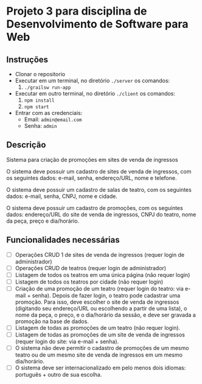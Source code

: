 # Projeto 3 para disciplina de Desenvolvimento de Software para Web

## Instruções

- Clonar o repositorio
- Executar em um terminal, no diretório `./server` os comandos:
    1. `./grailsw run-app`
- Executar em outro terminal, no diretório `./client` os comandos:
    1. `npm install`
    2. `npm start`
- Entrar com as credenciais:
    - Email: `admin@email.com`
    - Senha: `admin`

## Descrição

Sistema para criação de promoções em sites de venda de ingressos

O sistema deve possuir um cadastro de sites de venda de ingressos, com os
seguintes dados: e-mail, senha, endereço/URL, nome e telefone.

O sistema deve possuir um cadastro de salas de teatro, com os seguintes dados:
e-mail, senha, CNPJ, nome e cidade.

O sistema deve possuir um cadastro de promoções, com os seguintes dados:
endereço/URL do site de venda de ingressos, CNPJ do teatro, nome da peça,
preço e dia/horário.

## Funcionalidades necessárias
- [ ]  Operações CRUD 1 de sites de venda de ingressos (requer login de
administrador)
- [ ] Operações CRUD de teatros (requer login de administrador)
- [ ] Listagem de todos os teatros em uma única página (não requer login)
- [ ] Listagem de todos os teatros por cidade (não requer login)
- [ ] Criação de uma promoção de um teatro (requer login do teatro: via e-
mail + senha). Depois de fazer login, o teatro pode cadastrar uma
promoção. Para isso, deve escolher o site de venda de ingressos
(digitando seu endereço/URL ou escolhendo a partir de uma lista), o nome
da peça, o preço, e o dia/horário da sessão, e deve ser gravada a
promoção na base de dados.
- [ ] Listagem de todas as promoções de um teatro (não requer login).
- [ ] Listagem de todas as promoções de um site de venda de ingressos
(requer login do site: via e-mail + senha).
- [ ] O sistema não deve permitir o cadastro de promoções de um mesmo
teatro ou de um mesmo site de venda de ingressos em um mesmo
dia/horário.
- [ ] O sistema deve ser internacionalizado em pelo menos dois idiomas:
português + outro de sua escolha.
